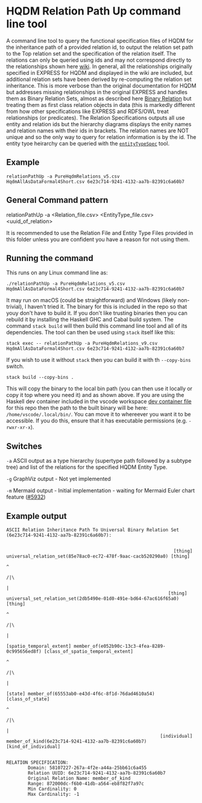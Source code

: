 # HQDM Relation Path Up command line tool

A command line tool to query the functional specification files of HQDM for the inheritance path of a provided relation id, to output the relation set path to the Top relation set and the specification of the relation itself. The relations can only be queried using ids and may not correspond directly to the relationships shown here [wiki](https://github.com/hqdmTop/hqdmFramework/wiki/).  In general, all the relationships originally specified in EXPRESS for HQDM and displayed in the wiki are included, but additional relation sets have been derived by re-computing the relation set inheritance.  This is more verbose than the original documentation for HQDM but addresses missing relationships in the original EXPRESS and handles them as Binary Relation Sets, almost as described here [Binary Relation](https://en.wikipedia.org/wiki/Binary_relation) but treating them as first class relation objects in data (this is markedly different from how other specifications like EXPRESS and RDFS/OWL treat relationships (or predicates). The Relation Specifications outputs all use entity and relation ids but the hierarchy diagrams displays the enity names and relation names with their ids in brackets.  The relation names are NOT unique and so the only way to query for relation information is by the id.  The entity tyoe heirarchy can be queried with the [`entityTypeSpec`](https://github.com/ClimbingAl/hqdmHaskell/tree/main/entityTypeSpec) tool.

## Example

`relationPathUp -a PureHqdmRelations_v5.csv HqdmAllAsDataFormal4Short.csv 6e23c714-9241-4132-aa7b-82391c6a60b7`

## General Command pattern

relationPathUp -a <Relation_file.csv> <EntityType_file.csv> <uuid_of_relation>

It is recommended to use the Relation File and Entity Type Files provided in this folder unless you are confident you have a reason for not using them.

## Running the command
This runs on any Linux command line as:

`./relationPathUp -a PureHqdmRelations_v5.csv HqdmAllAsDataFormal4Short.csv 6e23c714-9241-4132-aa7b-82391c6a60b7`

It may run on macOS (could be straightforward) and Windows (likely non-trivial), I haven't tried it.  The binary for this is included in the repo so that youy don't have to build it.  If you don't like trusting binaries then you can rebuild it by installing the Haskell GHC and Cabal build system. The command `stack build` will then build this command line tool and all of its dependencies.  The tool can then be used using `stack` itself like this:

`stack exec -- relationPathUp -a PureHqdmRelations_v9.csv HqdmAllAsDataFormal4Short.csv 6e23c714-9241-4132-aa7b-82391c6a60b7`

If you wish to use it without `stack` then you can build it with th `--copy-bins` switch. 

`stack build --copy-bins .`

This will copy the binary to the local bin path (you can then use it locally or copy it top where you need it) and as shown above. If you are using the Haskell dev container included in the vscode workspace [dev container file](https://github.com/ClimbingAl/hqdmHaskell/blob/main/.devcontainer/devcontainer.json) for this repo then the path to the built binary will be here: `/home/vscode/.local/bin/`.  You can move it to whereever you want it to be accessible.  If you do this, ensure that it has executable permissions (e.g. `-rwxr-xr-x`).

## Switches

`-a` ASCII output as a type hierarchy (supertype path followed by a subtype tree) and list of the relations for the specified HQDM Entity Type.

`-g` GraphViz output - Not yet implemented

`-m` Mermaid output - Initial implementation - waiting for Mermaid Euler chart feature ([#5932](https://github.com/mermaid-js/mermaid/pull/5932))

## Example output

```
ASCII Relation Inheritance Path To Universal Binary Relation Set (6e23c714-9241-4132-aa7b-82391c6a60b7):


                                                              [thing] universal_relation_set(85e78ac0-ec72-478f-9aac-cacb520290a0) [thing]
                                                                                                   ^
                                                                                                  /|\
                                                                                                   |
                                                            [thing] universal_set_relation_set(2db5490e-01d0-491e-bd64-67ac616f65a0) [thing]
                                                                                                   ^
                                                                                                  /|\
                                                                                                   |
                                               [spatio_temporal_extent] member_of(e052b90c-13c3-4fea-8289-0c995656ed8f) [class_of_spatio_temporal_extent]
                                                                                                   ^
                                                                                                  /|\
                                                                                                   |
                                                                [state] member_of(65553ab0-e43d-4f6c-8f1d-76dad4610a54) [class_of_state]
                                                                                                   ^
                                                                                                  /|\
                                                                                                   |
                                                         [individual] member_of_kind(6e23c714-9241-4132-aa7b-82391c6a60b7) [kind_of_individual]


RELATION SPECIFICATION:
        Domain: 58107227-267a-4f2e-a44a-25bb61c6a455
        Relation UUID: 6e23c714-9241-4132-aa7b-82391c6a60b7
        Original Relation Name: member_of_kind
        Range: 872000dc-f6b0-41db-a564-eb8f82f7a97c
        Min Cardinality: 0
        Max Cardinality: -1
```
